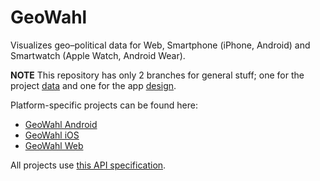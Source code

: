 # GeoWahl
Visualizes geo–political data for Web, Smartphone (iPhone, Android) and Smartwatch (Apple Watch, Android Wear).

**NOTE** This repository has only 2 branches for general stuff; one for the project [data](https://github.com/fhstp-mfg/geowahl/tree/data) and one for the app [design](https://github.com/fhstp-mfg/geowahl/tree/design). 

Platform-specific projects can be found here:
- [GeoWahl Android](https://github.com/fhstp-mfg/geowahl-android)
- [GeoWahl iOS](https://github.com/fhstp-mfg/geowahl-ios)
- [GeoWahl Web](https://github.com/fhstp-mfg/geowahl-web)

All projects use [this API specification](https://github.com/fhstp-mfg/geowahl-web/wiki/GeoWahl-API).

